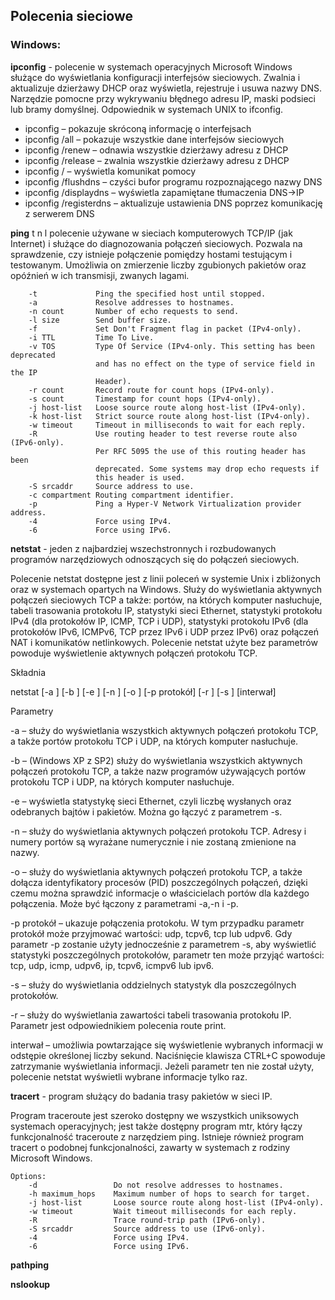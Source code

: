 ## Polecenia sieciowe
### Windows:

**ipconfig** - polecenie w systemach operacyjnych Microsoft Windows służące do wyświetlania konfiguracji interfejsów sieciowych. Zwalnia i aktualizuje dzierżawy DHCP oraz wyświetla, rejestruje i usuwa nazwy DNS. Narzędzie pomocne przy wykrywaniu błędnego adresu IP, maski podsieci lub bramy domyślnej. Odpowiednik w systemach UNIX to ifconfig.
* ipconfig  – pokazuje skróconą informację o interfejsach
* ipconfig /all – pokazuje wszystkie dane interfejsów sieciowych
* ipconfig /renew – odnawia wszystkie dzierżawy adresu z DHCP
* ipconfig /release – zwalnia wszystkie dzierżawy adresu z DHCP
* ipconfig / – wyświetla komunikat pomocy
* ipconfig /flushdns  – czyści bufor programu rozpoznającego nazwy DNS
* ipconfig /displaydns  – wyświetla zapamiętane tłumaczenia DNS→IP
* ipconfig /registerdns – aktualizuje ustawienia DNS poprzez komunikację z serwerem DNS

**ping** t n l
polecenie używane w sieciach komputerowych TCP/IP (jak Internet) i służące do diagnozowania połączeń sieciowych. Pozwala na sprawdzenie, czy istnieje połączenie pomiędzy hostami testującym i testowanym. Umożliwia on zmierzenie liczby zgubionych pakietów oraz opóźnień w ich transmisji, zwanych lagami.
```
    -t             Ping the specified host until stopped.              
    -a             Resolve addresses to hostnames.
    -n count       Number of echo requests to send.
    -l size        Send buffer size.
    -f             Set Don't Fragment flag in packet (IPv4-only).
    -i TTL         Time To Live.
    -v TOS         Type Of Service (IPv4-only. This setting has been deprecated
                   and has no effect on the type of service field in the IP
                   Header).
    -r count       Record route for count hops (IPv4-only).
    -s count       Timestamp for count hops (IPv4-only).
    -j host-list   Loose source route along host-list (IPv4-only).
    -k host-list   Strict source route along host-list (IPv4-only).
    -w timeout     Timeout in milliseconds to wait for each reply.
    -R             Use routing header to test reverse route also (IPv6-only).
                   Per RFC 5095 the use of this routing header has been
                   deprecated. Some systems may drop echo requests if
                   this header is used.
    -S srcaddr     Source address to use.
    -c compartment Routing compartment identifier.
    -p             Ping a Hyper-V Network Virtualization provider address.
    -4             Force using IPv4.
    -6             Force using IPv6.
```
**netstat** - jeden z najbardziej wszechstronnych i rozbudowanych programów narzędziowych odnoszących się do połączeń sieciowych.

Polecenie netstat dostępne jest z linii poleceń w systemie Unix i zbliżonych oraz w systemach opartych na Windows. Służy do wyświetlania aktywnych połączeń sieciowych TCP a także: portów, na których komputer nasłuchuje, tabeli trasowania protokołu IP, statystyki sieci Ethernet, statystyki protokołu IPv4 (dla protokołów IP, ICMP, TCP i UDP), statystyki protokołu IPv6 (dla protokołów IPv6, ICMPv6, TCP przez IPv6 i UDP przez IPv6) oraz połączeń NAT i komunikatów netlinkowych. Polecenie netstat użyte bez parametrów powoduje wyświetlenie aktywnych połączeń protokołu TCP.

Składnia

netstat [-a ] [-b ] [-e ] [-n ] [-o ] [-p protokół] [-r ] [-s ] [interwał]

Parametry

-a – służy do wyświetlania wszystkich aktywnych połączeń protokołu TCP, a także portów protokołu TCP i UDP, na których komputer nasłuchuje.

-b – (Windows XP z SP2) służy do wyświetlania wszystkich aktywnych połączeń protokołu TCP, a także nazw programów używających portów protokołu TCP i UDP, na których komputer nasłuchuje.

-e – wyświetla statystykę sieci Ethernet, czyli liczbę wysłanych oraz odebranych bajtów i pakietów. Można go łączyć z parametrem -s.

-n – służy do wyświetlania aktywnych połączeń protokołu TCP. Adresy i numery portów są wyrażane numerycznie i nie zostaną zmienione na nazwy.

-o – służy do wyświetlania aktywnych połączeń protokołu TCP, a także dołącza identyfikatory procesów (PID) poszczególnych połączeń, dzięki czemu można sprawdzić informacje o właścicielach portów dla każdego połączenia. Może być łączony z parametrami -a,-n i -p.

-p protokół – ukazuje połączenia protokołu. W tym przypadku parametr protokół może przyjmować wartości: udp, tcpv6, tcp lub udpv6. Gdy parametr -p zostanie użyty jednocześnie z parametrem -s, aby wyświetlić statystyki poszczególnych protokołów, parametr ten może przyjąć wartości: tcp, udp, icmp, udpv6, ip, tcpv6, icmpv6 lub ipv6.

-s – służy do wyświetlania oddzielnych statystyk dla poszczególnych protokołów.

-r – służy do wyświetlania zawartości tabeli trasowania protokołu IP. Parametr jest odpowiednikiem polecenia route print.

interwał – umożliwia powtarzające się wyświetlenie wybranych informacji w odstępie określonej liczby sekund. Naciśnięcie klawisza CTRL+C spowoduje zatrzymanie wyświetlania informacji. Jeżeli parametr ten nie został użyty, polecenie netstat wyświetli wybrane informacje tylko raz.

**tracert** - program służący do badania trasy pakietów w sieci IP.

Program traceroute jest szeroko dostępny we wszystkich uniksowych systemach operacyjnych; jest także dostępny program mtr, który łączy funkcjonalność traceroute z narzędziem ping. Istnieje również program tracert o podobnej funkcjonalności, zawarty w systemach z rodziny Microsoft Windows.
```
Options:
    -d                 Do not resolve addresses to hostnames.
    -h maximum_hops    Maximum number of hops to search for target.
    -j host-list       Loose source route along host-list (IPv4-only).
    -w timeout         Wait timeout milliseconds for each reply.
    -R                 Trace round-trip path (IPv6-only).
    -S srcaddr         Source address to use (IPv6-only).
    -4                 Force using IPv4.
    -6                 Force using IPv6.
```
**pathping**

**nslookup**
